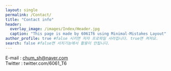 ```yaml
---
layout: single
permalink: /Contact/
title: "Contact info"
header:
  overlay_image: /images/Index/Header.jpg
  caption: "This page is made by 6061T6 using Minimal-Mistakes Layout"
author_profile: true #false 시키면 저자 프로파일 사라집니다. true면 켜져요.
search: false #false면 서치기능에서 활용이 안됩니다.
---
```

 E-mail : chum_sh@naver.com<br>
Twitter : twitter.com/6061_T6<br>